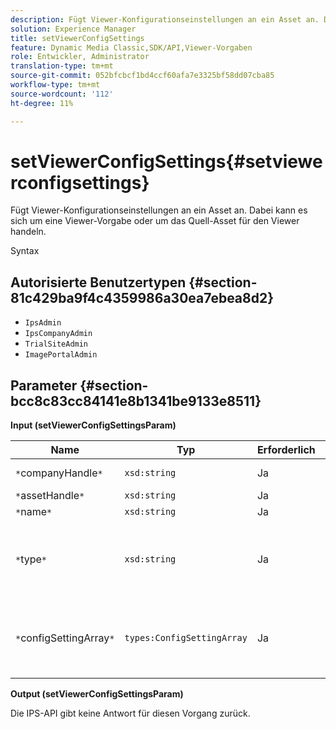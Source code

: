 ```yaml
---
description: Fügt Viewer-Konfigurationseinstellungen an ein Asset an. Dabei kann es sich um eine Viewer-Vorgabe oder um das Quell-Asset für den Viewer handeln.
solution: Experience Manager
title: setViewerConfigSettings
feature: Dynamic Media Classic,SDK/API,Viewer-Vorgaben
role: Entwickler, Administrator
translation-type: tm+mt
source-git-commit: 052bfcbcf1bd4ccf60afa7e3325bf58dd07cba85
workflow-type: tm+mt
source-wordcount: '112'
ht-degree: 11%

---
```



# setViewerConfigSettings{#setviewerconfigsettings}

Fügt Viewer-Konfigurationseinstellungen an ein Asset an. Dabei kann es sich um eine Viewer-Vorgabe oder um das Quell-Asset für den Viewer handeln.

Syntax

## Autorisierte Benutzertypen {#section-81c429ba9f4c4359986a30ea7ebea8d2}

* `IpsAdmin`
* `IpsCompanyAdmin`
* `TrialSiteAdmin`
* `ImagePortalAdmin`

## Parameter {#section-bcc8c83cc84141e8b1341be9133e8511}

**Input (setViewerConfigSettingsParam)**

| Name | Typ | Erforderlich | Beschreibung |
|---|---|---|---|
| `*`companyHandle`*` | `xsd:string` | Ja | Benutzen Sie die Firma. |
| `*`assetHandle`*` | `xsd:string` | Ja | Asset-Handle. |
| `*`name`*` | `xsd:string` | Ja | Asset-Name. |
| `*`type`*` | `xsd:string` | Ja | Der Asset-Typ, auf den Sie die Viewer-Konfiguration anwenden möchten. |
| `*`configSettingArray`*` | `types:ConfigSettingArray` | Ja | Das Array von `ConfigSettings`, das auf das Asset angewendet wird. |

**Output (setViewerConfigSettingsParam)**

Die IPS-API gibt keine Antwort für diesen Vorgang zurück.
